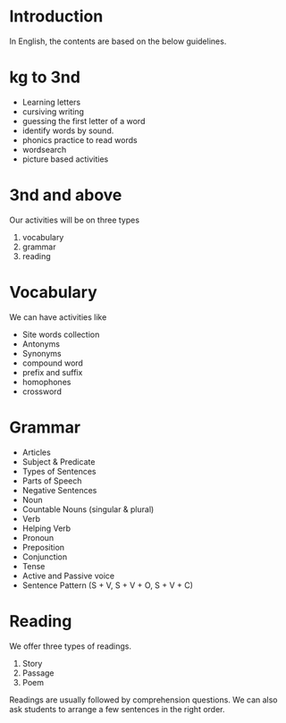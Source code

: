 # Introduction

In English, the contents are based on the below guidelines.

# kg to 3nd

- Learning letters
- cursiving writing
- guessing the first letter of a word
- identify words by sound.
- phonics practice to read words
- wordsearch
- picture based activities

# 3nd and above

Our activities will be on three types

1. vocabulary
2. grammar
3. reading

# Vocabulary

We can have activities like

- Site words collection
- Antonyms
- Synonyms
- compound word
- prefix and suffix
- homophones
- crossword

# Grammar

- Articles
- Subject & Predicate
- Types of Sentences
- Parts of Speech
- Negative Sentences
- Noun
- Countable Nouns (singular & plural)
- Verb
- Helping Verb
- Pronoun
- Preposition
- Conjunction
- Tense
- Active and Passive voice
- Sentence Pattern (S + V, S + V + O, S + V + C)

# Reading

We offer three types of readings.

1. Story
2. Passage
3. Poem

Readings are usually followed by comprehension questions. We can also ask
students to arrange a few sentences in the right order.
